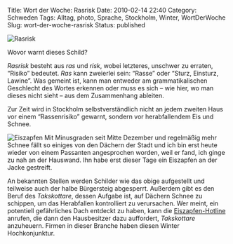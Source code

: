 Title: Wort der Woche: Rasrisk
Date: 2010-02-14 22:40
Category: Schweden
Tags: Alltag, photo, Sprache, Stockholm, Winter, WortDerWoche
Slug: wort-der-woche-rasrisk
Status: published

![Rasrisk](/pic/rasrisk2.jpg)

Wovor warnt dieses Schild?

*Rasrisk* besteht aus *ras* und *risk*, wobei letzteres, unschwer zu
erraten, “Risiko” bedeutet. *Ras* kann zweierlei sein: “Rasse” oder
“Sturz, Einsturz, Lawine”. Was gemeint ist, kann man entweder am
grammatikalischen Geschlecht des Wortes erkennen oder muss es sich – wie
hier, wo man dieses nicht sieht – aus dem Zusammenhang ableiten.

Zur Zeit wird in Stockholm selbstverständlich nicht an jedem zweiten
Haus vor einem “Rassenrisiko” gewarnt, sondern vor herabfallendem Eis
und Schnee.

![Eiszapfen](/pic/rasrisk1.jpg) Mit Minusgraden seit
Mitte Dezember und regelmäßig mehr Schnee fällt so einiges von den
Dächern der Stadt und ich bin erst heute wieder von einem Passanten
angesprochen worden, weil er fand, ich ginge zu nah an der Hauswand. Ihn
habe erst dieser Tage ein Eiszapfen an der Jacke gestreift.

An bekannten Stellen werden Schilder wie das obige aufgestellt und
teilweise auch der halbe Bürgersteig abgesperrt. Außerdem gibt es den
Beruf des *Takskottare*, dessen Aufgabe ist, auf Dächern Schnee zu
schippen, um das Herabfallen kontrolliert zu verursachen. Wer meint, ein
potentiell gefährliches Dach entdeckt zu haben, kann die
[Eiszapfen-Hotline](http://www.istappstelefon.se/) anrufen, die dann den
Hausbesitzer dazu auffordert, *Takskottare* anzuheuern. Firmen in dieser
Branche haben diesen Winter Hochkonjunktur.

